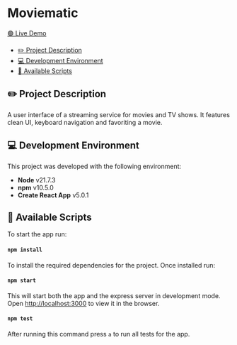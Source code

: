 # Moviematic

[🟢 Live Demo](https://5q9p6y-3000.csb.app)

- [✏️ Project Description](#-project-description)
- [💻 Development Environment](#-development-environment)
- [📄 Available Scripts](#-available-scripts)

## ✏️ Project Description

A user interface of a streaming service for movies and TV shows. It features clean UI, keyboard navigation and favoriting a movie.

## 💻 Development Environment

This project was developed with the following environment:

- **Node** v21.7.3
- **npm** v10.5.0
- **Create React App** v5.0.1

## 📄 Available Scripts

To start the app run:

#### `npm install`

To install the required dependencies for the project. Once installed run:

#### `npm start`

This will start both the app and the express server in development mode.  
Open [http://localhost:3000](http://localhost:3000) to view it in the browser.

#### `npm test`

After running this command press `a` to run all tests for the app.
